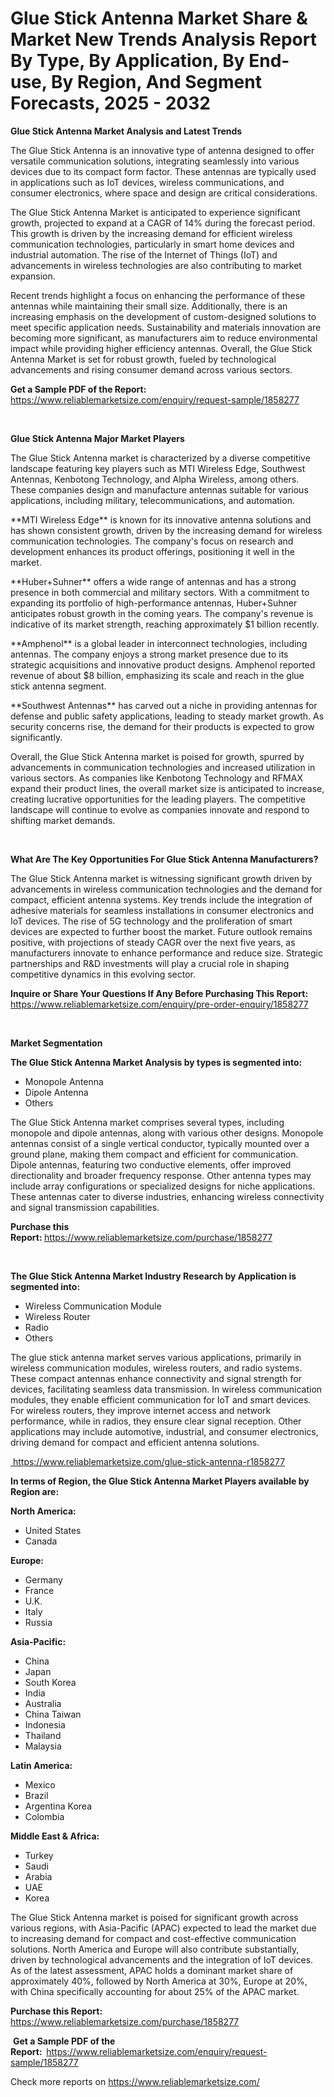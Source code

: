 <p><h1>Glue Stick Antenna Market Share & Market New Trends Analysis Report By Type, By Application, By End-use, By Region, And Segment Forecasts, 2025 - 2032</h1></p><p><strong>Glue Stick Antenna Market Analysis and Latest Trends</strong></p>
<p><p>The Glue Stick Antenna is an innovative type of antenna designed to offer versatile communication solutions, integrating seamlessly into various devices due to its compact form factor. These antennas are typically used in applications such as IoT devices, wireless communications, and consumer electronics, where space and design are critical considerations. </p><p>The Glue Stick Antenna Market is anticipated to experience significant growth, projected to expand at a CAGR of 14% during the forecast period. This growth is driven by the increasing demand for efficient wireless communication technologies, particularly in smart home devices and industrial automation. The rise of the Internet of Things (IoT) and advancements in wireless technologies are also contributing to market expansion.</p><p>Recent trends highlight a focus on enhancing the performance of these antennas while maintaining their small size. Additionally, there is an increasing emphasis on the development of custom-designed solutions to meet specific application needs. Sustainability and materials innovation are becoming more significant, as manufacturers aim to reduce environmental impact while providing higher efficiency antennas. Overall, the Glue Stick Antenna Market is set for robust growth, fueled by technological advancements and rising consumer demand across various sectors.</p></p>
<p><strong>Get a Sample PDF of the Report:&nbsp;</strong> <a href="https://www.reliablemarketsize.com/enquiry/request-sample/1858277?utm_campaign=3550&utm_medium=2&utm_source=Github&utm_content=ia&utm_term=06042025&utm_id=glue-stick-antenna">https://www.reliablemarketsize.com/enquiry/request-sample/1858277</a></p>
<p>&nbsp;</p>
<p><strong>Glue Stick Antenna Major Market Players</strong></p>
<p><p>The Glue Stick Antenna market is characterized by a diverse competitive landscape featuring key players such as MTI Wireless Edge, Southwest Antennas, Kenbotong Technology, and Alpha Wireless, among others. These companies design and manufacture antennas suitable for various applications, including military, telecommunications, and automation.</p><p>**MTI Wireless Edge** is known for its innovative antenna solutions and has shown consistent growth, driven by the increasing demand for wireless communication technologies. The company's focus on research and development enhances its product offerings, positioning it well in the market.</p><p>**Huber+Suhner** offers a wide range of antennas and has a strong presence in both commercial and military sectors. With a commitment to expanding its portfolio of high-performance antennas, Huber+Suhner anticipates robust growth in the coming years. The company's revenue is indicative of its market strength, reaching approximately $1 billion recently.</p><p>**Amphenol** is a global leader in interconnect technologies, including antennas. The company enjoys a strong market presence due to its strategic acquisitions and innovative product designs. Amphenol reported revenue of about $8 billion, emphasizing its scale and reach in the glue stick antenna segment.</p><p>**Southwest Antennas** has carved out a niche in providing antennas for defense and public safety applications, leading to steady market growth. As security concerns rise, the demand for their products is expected to grow significantly.</p><p>Overall, the Glue Stick Antenna market is poised for growth, spurred by advancements in communication technologies and increased utilization in various sectors. As companies like Kenbotong Technology and RFMAX expand their product lines, the overall market size is anticipated to increase, creating lucrative opportunities for the leading players. The competitive landscape will continue to evolve as companies innovate and respond to shifting market demands.</p></p>
<p>&nbsp;</p>
<p><strong>What Are The Key Opportunities For Glue Stick Antenna Manufacturers?</strong></p>
<p><p>The Glue Stick Antenna market is witnessing significant growth driven by advancements in wireless communication technologies and the demand for compact, efficient antenna systems. Key trends include the integration of adhesive materials for seamless installations in consumer electronics and IoT devices. The rise of 5G technology and the proliferation of smart devices are expected to further boost the market. Future outlook remains positive, with projections of steady CAGR over the next five years, as manufacturers innovate to enhance performance and reduce size. Strategic partnerships and R&D investments will play a crucial role in shaping competitive dynamics in this evolving sector.</p></p>
<p><strong>Inquire or Share Your Questions If Any Before Purchasing This Report:</strong> <a href="https://www.reliablemarketsize.com/enquiry/pre-order-enquiry/1858277?utm_campaign=3550&utm_medium=2&utm_source=Github&utm_content=ia&utm_term=06042025&utm_id=glue-stick-antenna">https://www.reliablemarketsize.com/enquiry/pre-order-enquiry/1858277</a></p>
<p>&nbsp;</p>
<p><strong>Market Segmentation</strong></p>
<p><strong>The Glue Stick Antenna Market Analysis by types is segmented into:</strong></p>
<p><ul><li>Monopole Antenna</li><li>Dipole Antenna</li><li>Others</li></ul></p>
<p><p>The Glue Stick Antenna market comprises several types, including monopole and dipole antennas, along with various other designs. Monopole antennas consist of a single vertical conductor, typically mounted over a ground plane, making them compact and efficient for communication. Dipole antennas, featuring two conductive elements, offer improved directionality and broader frequency response. Other antenna types may include array configurations or specialized designs for niche applications. These antennas cater to diverse industries, enhancing wireless connectivity and signal transmission capabilities.</p></p>
<p><strong>Purchase this Report:&nbsp;</strong><a href="https://www.reliablemarketsize.com/purchase/1858277?utm_campaign=3550&utm_medium=2&utm_source=Github&utm_content=ia&utm_term=06042025&utm_id=glue-stick-antenna">https://www.reliablemarketsize.com/purchase/1858277</a></p>
<p>&nbsp;</p>
<p><strong>The Glue Stick Antenna Market Industry Research by Application is segmented into:</strong></p>
<p><ul><li>Wireless Communication Module</li><li>Wireless Router</li><li>Radio</li><li>Others</li></ul></p>
<p><p>The glue stick antenna market serves various applications, primarily in wireless communication modules, wireless routers, and radio systems. These compact antennas enhance connectivity and signal strength for devices, facilitating seamless data transmission. In wireless communication modules, they enable efficient communication for IoT and smart devices. For wireless routers, they improve internet access and network performance, while in radios, they ensure clear signal reception. Other applications may include automotive, industrial, and consumer electronics, driving demand for compact and efficient antenna solutions.</p></p>
<p><a href="https://www.reliablemarketsize.com/glue-stick-antenna-r1858277?utm_campaign=3550&utm_medium=2&utm_source=Github&utm_content=ia&utm_term=06042025&utm_id=glue-stick-antenna">&nbsp;https://www.reliablemarketsize.com/glue-stick-antenna-r1858277</a></p>
<p><strong>In terms of Region, the Glue Stick Antenna Market Players available by Region are:</strong></p>
<p>
    <p> <strong> North America: </strong>
        <ul>
            <li>United States</li>
            <li>Canada</li>
        </ul>
        </p> 
    <p> <strong> Europe: </strong>
        <ul>
            <li>Germany</li>
            <li>France</li>
            <li>U.K.</li>
            <li>Italy</li>
            <li>Russia</li>
        </ul>
        </p> 
    <p> <strong> Asia-Pacific: </strong>
        <ul>
            <li>China</li>
            <li>Japan</li>
            <li>South Korea</li>
            <li>India</li>
            <li>Australia</li>
            <li>China Taiwan</li>
            <li>Indonesia</li>
            <li>Thailand</li>
            <li>Malaysia</li>
        </ul>
        </p> 
    <p> <strong> Latin America: </strong>
        <ul>
            <li>Mexico</li>
            <li>Brazil</li>
            <li>Argentina Korea</li>
            <li>Colombia</li>
        </ul>
        </p> 
    <p> <strong> Middle East & Africa: </strong>
        <ul>
            <li>Turkey</li>
            <li>Saudi</li>
            <li>Arabia</li>
            <li>UAE</li>
            <li>Korea</li>
        </ul>
    </p>
    </p>
<p><p>The Glue Stick Antenna market is poised for significant growth across various regions, with Asia-Pacific (APAC) expected to lead the market due to increasing demand for compact and cost-effective communication solutions. North America and Europe will also contribute substantially, driven by technological advancements and the integration of IoT devices. As of the latest assessment, APAC holds a dominant market share of approximately 40%, followed by North America at 30%, Europe at 20%, with China specifically accounting for about 25% of the APAC market.</p></p>
<p><strong>Purchase this Report: </strong><a href="https://www.reliablemarketsize.com/purchase/1858277?utm_campaign=3550&utm_medium=2&utm_source=Github&utm_content=ia&utm_term=06042025&utm_id=glue-stick-antenna">https://www.reliablemarketsize.com/purchase/1858277</a></p>
<p>&nbsp;<strong>Get a Sample PDF of the Report:&nbsp;&nbsp;</strong><a href="https://www.reliablemarketsize.com/enquiry/request-sample/1858277?utm_campaign=3550&utm_medium=2&utm_source=Github&utm_content=ia&utm_term=06042025&utm_id=glue-stick-antenna">https://www.reliablemarketsize.com/enquiry/request-sample/1858277</a></p>
<p><strong></strong></p>
<p>Check more reports on <a href="https://www.reliablemarketsize.com/?utm_campaign=3550&utm_medium=2&utm_source=Github&utm_content=ia&utm_term=06042025&utm_id=glue-stick-antenna">https://www.reliablemarketsize.com/</a></p>